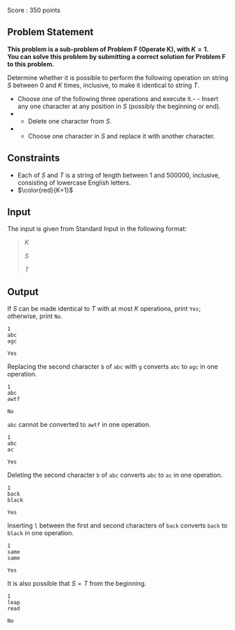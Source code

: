 Score : $350$ points

## Problem Statement

**This problem is a sub-problem of Problem F (Operate K), with $K=1$.**<br>
**You can solve this problem by submitting a correct solution for Problem F to this problem.**

Determine whether it is possible to perform the following operation on string $S$ between $0$ and $K$ times, inclusive, to make it identical to string $T$.

- Choose one of the following three operations and execute it.-   - Insert any one character at any position in $S$ (possibly the beginning or end).
-   - Delete one character from $S$.
-   - Choose one character in $S$ and replace it with another character.

## Constraints

- Each of $S$ and $T$ is a string of length between $1$ and $500000$, inclusive, consisting of lowercase English letters.
- $\color{red}{K=1}$

## Input

The input is given from Standard Input in the following format:

> $K$
> 
> $S$
> 
> $T$

## Output

If $S$ can be made identical to $T$ with at most $K$ operations, print `Yes`; otherwise, print `No`.

```input1
1
abc
agc
```

```output1
Yes
```

Replacing the second character `b` of `abc` with `g` converts `abc` to `agc` in one operation.

```input2
1
abc
awtf
```

```output2
No
```

`abc` cannot be converted to `awtf` in one operation.

```input3
1
abc
ac
```

```output3
Yes
```

Deleting the second character `b` of `abc` converts `abc` to `ac` in one operation.

```input4
1
back
black
```

```output4
Yes
```

Inserting `l` between the first and second characters of `back` converts `back` to `black` in one operation.

```input5
1
same
same
```

```output5
Yes
```

It is also possible that $S = T$ from the beginning.

```input6
1
leap
read
```

```output6
No
```